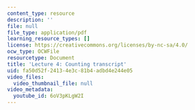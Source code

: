 ```yaml
---
content_type: resource
description: ''
file: null
file_type: application/pdf
learning_resource_types: []
license: https://creativecommons.org/licenses/by-nc-sa/4.0/
ocw_type: OCWFile
resourcetype: Document
title: 'Lecture 4: Counting transcript'
uid: fa50d52f-2413-4e3c-81b4-adbd4e244e05
video_files:
  video_thumbnail_file: null
video_metadata:
  youtube_id: 6oV3pKLgW2I
---
```

